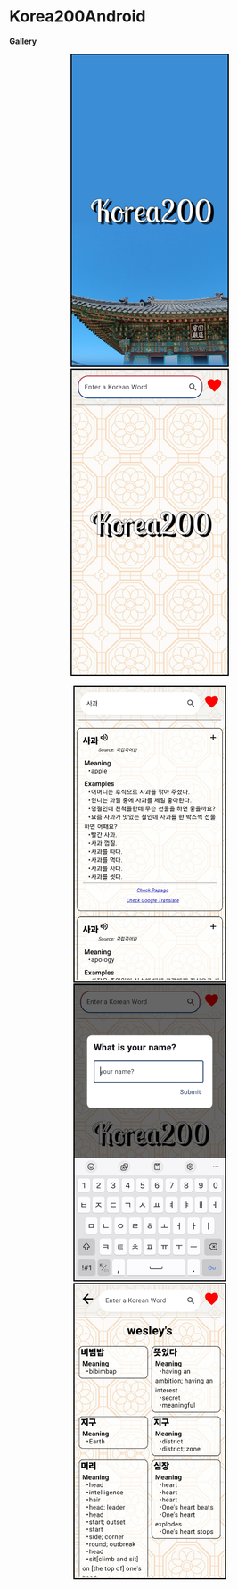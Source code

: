 # Korea200Android
**Gallery**
<p align="center">
  <img width="280" src="https://github.com/wesley-db/Korea200Android/blob/main/gallery/Splash.jpg" hspace="10" style="border: 2px solid #000;">
  <img width="280" src="https://github.com/wesley-db/Korea200Android/blob/main/gallery/Home.jpg" hspace="10" style="border: 2px solid #000;">
</p>
<p align="center">
  <img width="270" src="https://github.com/wesley-db/Korea200Android/blob/main/gallery/Search.jpg" hspace="10" style="border: 2px solid #000;">
  <img width="270" src="https://github.com/wesley-db/Korea200Android/blob/main/gallery/Toast.jpg" hspace="10" style="border: 2px solid #000;">
  <img width="270" src="https://github.com/wesley-db/Korea200Android/blob/main/gallery/Record.jpg" hspace="10" style="border: 2px solid #000;">
</p>

